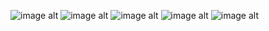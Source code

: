 ![image alt]([https://github.com/alvin-richelle/Galona---Richelle-/blob/main/first.png?raw=true](https://github.com/alvin-richelle/Galona---Richelle-/blob/83a5581803a4d4951cd4dc3ad5d37df099267ea5/photo1.png))
![image alt]([https://github.com/alvin-richelle/Galona---Richelle-/blob/main/first.png?raw=true](https://github.com/alvin-richelle/Galona---Richelle-/blob/83a5581803a4d4951cd4dc3ad5d37df099267ea5/photo2.png))
![image alt]([https://github.com/alvin-richelle/Galona---Richelle-/blob/main/first.png?raw=true](https://github.com/alvin-richelle/Galona---Richelle-/blob/83a5581803a4d4951cd4dc3ad5d37df099267ea5/photo3.png))
![image alt]([https://github.com/alvin-richelle/Galona---Richelle-/blob/main/first.png?raw=true](https://github.com/alvin-richelle/Galona---Richelle-/blob/83a5581803a4d4951cd4dc3ad5d37df099267ea5/photo4.png))
![image alt]([https://github.com/alvin-richelle/Galona---Richelle-/blob/main/first.png?raw=true](https://github.com/alvin-richelle/Galona---Richelle-/blob/83a5581803a4d4951cd4dc3ad5d37df099267ea5/photo5.png))
